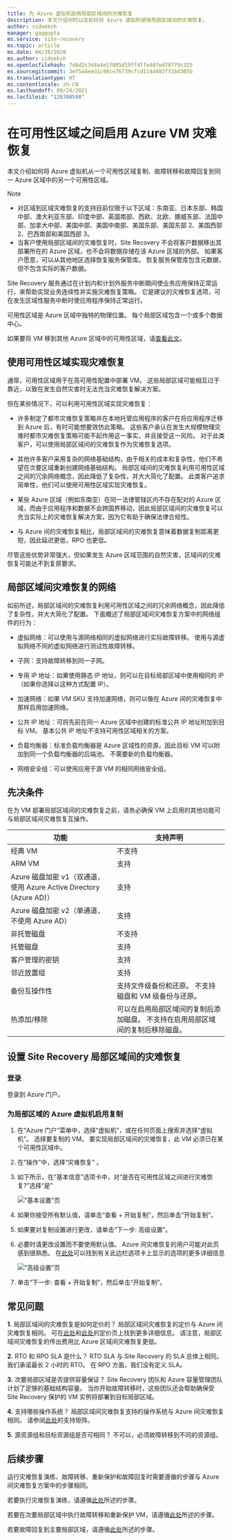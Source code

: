 ```yaml
---
title: 为 Azure 虚拟机启用局部区域间的灾难恢复
description: 本文介绍何时以及如何对 Azure 虚拟机使用局部区域间的灾难恢复。
author: sideeksh
manager: gaggupta
ms.service: site-recovery
ms.topic: article
ms.date: 04/28/2020
ms.author: sideeksh
ms.openlocfilehash: 7d6d2c3d4a4e1f085d19ff4ffe407ed78f79c325
ms.sourcegitcommit: 3ef5a4eed1c98ce76739cfcd114d492ff284305b
ms.translationtype: HT
ms.contentlocale: zh-CN
ms.lasthandoff: 09/24/2021
ms.locfileid: "128708598"
---
```

# <a name="enable-azure-vm-disaster-recovery-between-availability-zones"></a>在可用性区域之间启用 Azure VM 灾难恢复

本文介绍如何将 Azure 虚拟机从一个可用性区域复制、故障转移和故障回复到同一 Azure 区域中的另一个可用性区域。

>[!NOTE]
>
>- 对区域到区域灾难恢复的支持目前仅限于以下区域：东南亚、日本东部、韩国中部、澳大利亚东部、印度中部、英国南部、西欧、北欧、挪威东部、法国中部、加拿大中部、美国中部、美国中南部、美国东部、美国东部 2、美国西部 2、巴西南部和美国西部 3。  
>- 当客户使用局部区域间的灾难恢复时，Site Recovery 不会将客户数据移出其部署所在的 Azure 区域，也不会将数据存储在该 Azure 区域的外部。 如果客户愿意，可以从其他地区选择恢复服务保管库。 恢复服务保管库包含元数据，但不包含实际的客户数据。

Site Recovery 服务通过在计划内和计划外服务中断期间使业务应用保持正常运行，来帮助实现业务连续性并实施灾难恢复策略。 它是建议的灾难恢复选项，可在发生区域性服务中断时使应用程序保持正常运行。

可用性区域是 Azure 区域中独特的物理位置。 每个局部区域包含一个或多个数据中心。 

如果要将 VM 移到其他 Azure 区域中的可用性区域，请[查看此文](../resource-mover/move-region-availability-zone.md)。

## <a name="using-availability-zones-for-disaster-recovery"></a>使用可用性区域实现灾难恢复 

通常，可用性区域用于在高可用性配置中部署 VM。 这些局部区域可能相互过于靠近，以致在发生自然灾害时无法充当灾难恢复解决方案。

但在某些情况下，可以利用可用性区域实现灾难恢复：

- 许多制定了都市灾难恢复策略并在本地托管应用程序的客户在将应用程序迁移到 Azure 后，有时可能想要效仿此策略。 这些客户承认在发生大规模物理灾难时都市灾难恢复策略可能不起作用这一事实，并且接受这一风险。 对于此类客户，可以使用局部区域间的灾难恢复作为灾难恢复选项。

- 其他许多客户采用复杂的网络基础结构，由于相关的成本和复杂性，他们不希望在次要区域重新创建网络基础结构。 局部区域间的灾难恢复利用可用性区域之间的冗余网络概念，因此降低了复杂性，并大大简化了配置。 此类客户追求简单性，他们可以使用可用性区域实现灾难恢复。

- 某些 Azure 区域（例如东南亚）在同一法律管辖区内不存在配对的 Azure 区域，而由于应用程序和数据不会跨国界移动，因此局部区域间的灾难恢复可以充当实际上的灾难恢复解决方案，因为它有助于确保法律合规性。 

- 与 Azure 间的灾难恢复相比，局部区域间的灾难恢复意味着数据复制距离更短，因此延迟更低，RPO 也更低。

尽管这些优势非常强大，但如果发生 Azure 区域范围的自然灾害，区域间的灾难恢复可能达不到复原要求。

## <a name="networking-for-zone-to-zone-disaster-recovery"></a>局部区域间灾难恢复的网络

如前所述，局部区域间的灾难恢复利用可用性区域之间的冗余网络概念，因此降低了复杂性，并大大简化了配置。 下面概述了局部区域间灾难恢复方案中的网络组件的行为： 

- 虚拟网络：可以使用与源网络相同的虚拟网络进行实际故障转移。 使用与源虚拟网络不同的虚拟网络进行测试性故障转移。

- 子网：支持故障转移到同一子网。

- 专用 IP 地址：如果使用静态 IP 地址，则可以在目标局部区域中使用相同的 IP（如果你选择以这种方式配置 IP）。

- 加速网络：如果 VM SKU 支持加速网络，则可以像在 Azure 间的灾难恢复中那样启用加速网络。

- 公共 IP 地址：可将先前在同一 Azure 区域中创建的标准公共 IP 地址附加到目标 VM。 基本公共 IP 地址不支持可用性区域相关的方案。

- 负载均衡器：标准负载均衡器是 Azure 区域性的资源，因此目标 VM 可以附加到同一个负载均衡器的后端池。 不需要新的负载均衡器。

- 网络安全组：可以使用应用于源 VM 的相同网络安全组。

## <a name="pre-requisites"></a>先决条件

在为 VM 部署局部区域间的灾难恢复之前，请务必确保 VM 上启用的其他功能可与局部区域间灾难恢复互操作。

|功能  | 支持声明  |
|---------|---------|
|经典 VM   |     不支持    |
|ARM VM    |    支持    |
|Azure 磁盘加密 v1（双通道，使用 Azure Active Directory (Azure AD)）     |     支持   |
|Azure 磁盘加密 v2（单通道，不使用 Azure AD）    |    支持    |
|非托管磁盘    |    不支持    |
|托管磁盘    |    支持    |
|客户管理的密钥    |    支持    |
|邻近放置组    |    支持    |
|备份互操作性    |    支持文件级备份和还原。 不支持磁盘和 VM 级备份与还原。    |
|热添加/移除    |    可以在启用局部区域间的复制后添加磁盘。 不支持在启用局部区域间的复制后移除磁盘。    | 

## <a name="set-up-site-recovery-zone-to-zone-disaster-recovery"></a>设置 Site Recovery 局部区域间的灾难恢复

### <a name="log-in"></a>登录

登录到 Azure 门户。

### <a name="enable-replication-for-the-zonal-azure-virtual-machine"></a>为局部区域的 Azure 虚拟机启用复制

1. 在“Azure 门户”菜单中，选择“虚拟机”，或在任何页面上搜索并选择“虚拟机”。 选择要复制的 VM。 要实现局部区域间的灾难恢复，此 VM 必须已在某个可用性区域中。

2. 在“操作”中，选择“灾难恢复” 。

3. 如下所示，在“基本信息”选项卡中，对“是否在可用性区域之间进行灾难恢复?”选择“是”

    ![“基本设置”页](./media/azure-to-azure-how-to-enable-zone-to-zone-disaster-recovery/zonal-disaster-recovery-basic-settings-blade.png)

4. 如果你接受所有默认值，请单击“查看 + 开始复制”，然后单击“开始复制”。

5. 如果要对复制设置进行更改，请单击“下一步: 高级设置”。

6. 必要时请更改设置而不要使用默认值。 Azure 间灾难恢复的用户可能对此页感到很熟悉。 在[此处](./azure-to-azure-tutorial-enable-replication.md)可以找到有关此边栏选项卡上显示的选项的更多详细信息

    ![“高级设置”页](./media/azure-to-azure-how-to-enable-zone-to-zone-disaster-recovery/zonal-disaster-recovery-advanced-settings-blade.png)

7. 单击“下一步: 查看 + 开始复制”，然后单击“开始复制”。

## <a name="faqs"></a>常见问题

**1.** 局部区域间的灾难恢复是如何定价的？
局部区域间灾难恢复的定价与 Azure 间灾难恢复相同。 可在[此处](https://azure.microsoft.com/pricing/details/site-recovery/)和[此处](https://azure.microsoft.com/blog/know-exactly-how-much-it-will-cost-for-enabling-dr-to-your-azure-vm/)的定价页上找到更多详细信息。 请注意，局部区域间灾难恢复的传出费用比 Azure 区域间灾难恢复更低。

**2.** RTO 和 RPO SLA 是什么？
RTO SLA 与 Site Recovery 的 SLA 总体上相同。 我们承诺最长 2 小时的 RTO。 在 RPO 方面，我们没有定义 SLA。

**3.** 次要局部区域是否提供容量保证？
Site Recovery 团队和 Azure 容量管理团队计划了足够的基础结构容量。 当你开始故障转移时，这些团队还会帮助确保受 Site Recovery 保护的 VM 实例将部署到目标局部区域。

**4.** 支持哪些操作系统？
局部区域间灾难恢复支持的操作系统与 Azure 间灾难恢复相同。 请参阅[此处](./azure-to-azure-support-matrix.md)的支持矩阵。

**5.** 源资源组和目标资源组是否可相同？
不可以，必须故障转移到不同的资源组。

## <a name="next-steps"></a>后续步骤

运行灾难恢复演练、故障转移、重新保护和故障回复时需要遵循的步骤与 Azure 间灾难恢复方案中的步骤相同。

若要执行灾难恢复演练，请遵循[此处](./azure-to-azure-tutorial-dr-drill.md)所述的步骤。

若要在次要局部区域中执行故障转移和重新保护 VM，请遵循[此处](./azure-to-azure-tutorial-failover-failback.md)所述的步骤。

若要故障回复到主要局部区域，请遵循[此处](./azure-to-azure-tutorial-failback.md)所述的步骤。
